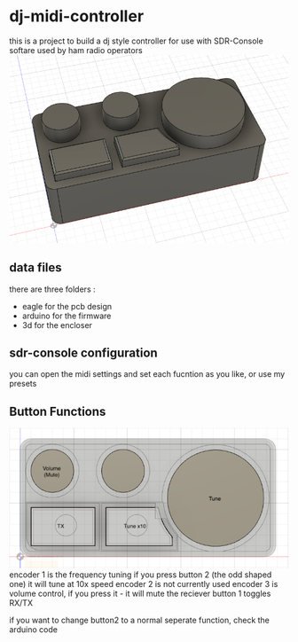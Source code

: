 # dj-midi-controller

this is a project to build a dj style controller for use with SDR-Console softare used by ham radio operators
![image here](doc/isometric.png)
## data files
there are three folders :
- eagle for the pcb design
- arduino for the firmware
- 3d for the encloser

## sdr-console configuration
you can open the midi settings and set each fucntion as you like, or use my presets

## Button Functions
![image here](doc/front.png)
encoder 1 is the frequency tuning
if you press button 2 (the odd shaped one) it will tune at 10x speed
encoder 2 is not currently used 
encoder 3 is volume control, if you press it - it will mute the reciever
button 1 toggles RX/TX

if you want to change button2 to a normal seperate function, check the arduino code



